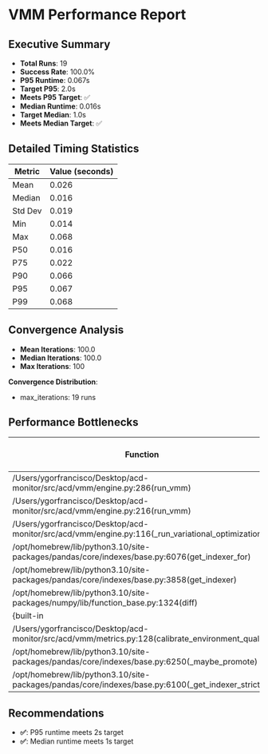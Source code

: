 # VMM Performance Report

## Executive Summary

- **Total Runs**: 19
- **Success Rate**: 100.0%
- **P95 Runtime**: 0.067s
- **Target P95**: 2.0s
- **Meets P95 Target**: ✅
- **Median Runtime**: 0.016s
- **Target Median**: 1.0s
- **Meets Median Target**: ✅

## Detailed Timing Statistics

| Metric | Value (seconds) |
|--------|----------------|
| Mean | 0.026 |
| Median | 0.016 |
| Std Dev | 0.019 |
| Min | 0.014 |
| Max | 0.068 |
| P50 | 0.016 |
| P75 | 0.022 |
| P90 | 0.066 |
| P95 | 0.067 |
| P99 | 0.068 |

## Convergence Analysis

- **Mean Iterations**: 100.0
- **Median Iterations**: 100.0
- **Max Iterations**: 100

**Convergence Distribution**:
- max_iterations: 19 runs

## Performance Bottlenecks

| Function | Avg Time (s) | Total Calls |
|----------|--------------|-------------|
| /Users/ygorfrancisco/Desktop/acd-monitor/src/acd/vmm/engine.py:286(run_vmm) | 0.0259 | 19 |
| /Users/ygorfrancisco/Desktop/acd-monitor/src/acd/vmm/engine.py:216(run_vmm) | 0.0259 | 19 |
| /Users/ygorfrancisco/Desktop/acd-monitor/src/acd/vmm/engine.py:116(_run_variational_optimization) | 0.0179 | 19 |
| /opt/homebrew/lib/python3.10/site-packages/pandas/core/indexes/base.py:6076(get_indexer_for) | 0.0120 | 1 |
| /opt/homebrew/lib/python3.10/site-packages/pandas/core/indexes/base.py:3858(get_indexer) | 0.0120 | 1 |
| /opt/homebrew/lib/python3.10/site-packages/numpy/lib/function_base.py:1324(diff) | 0.0120 | 1 |
| {built-in | 0.0120 | 1 |
| /Users/ygorfrancisco/Desktop/acd-monitor/src/acd/vmm/metrics.py:128(calibrate_environment_quality) | 0.0100 | 1 |
| /opt/homebrew/lib/python3.10/site-packages/pandas/core/indexes/base.py:6250(_maybe_promote) | 0.0090 | 1 |
| /opt/homebrew/lib/python3.10/site-packages/pandas/core/indexes/base.py:6100(_get_indexer_strict) | 0.0067 | 3 |

## Recommendations

- **✅**: P95 runtime meets 2s target
- **✅**: Median runtime meets 1s target
